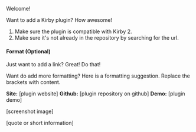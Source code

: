 Welcome!

Want to add a Kirby plugin? How awesome!

1. Make sure the plugin is compatible with Kirby 2.
2. Make sure it's not already in the repository by searching for the url.

#### Format (Optional)

Just want to add a link? Great! Do that!

Want do add more formatting? Here is a formatting suggestion. Replace the brackets with content.

**Site:** [plugin website]
**Github:** [plugin repository on github]
**Demo:** [plugin demo]

[screenshot image]

[quote or short information]